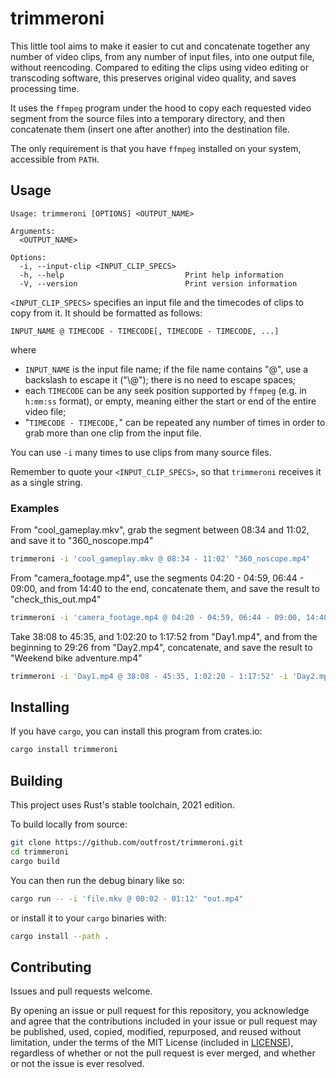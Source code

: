 # trimmeroni

This little tool aims to make it easier to cut and concatenate together any number of video clips,
from any number of input files, into one output file, without reencoding. Compared to editing the
clips using video editing or transcoding software, this preserves original video quality, and
saves processing time.

It uses the `ffmpeg` program under the hood to copy each requested video segment from the source
files into a temporary directory, and then concatenate them (insert one after another) into
the destination file.

The only requirement is that you have `ffmpeg` installed on your system, accessible from `PATH`.

## Usage

```
Usage: trimmeroni [OPTIONS] <OUTPUT_NAME>

Arguments:
  <OUTPUT_NAME>

Options:
  -i, --input-clip <INPUT_CLIP_SPECS>
  -h, --help                           Print help information
  -V, --version                        Print version information
```

`<INPUT_CLIP_SPECS>` specifies an input file and the timecodes of clips to copy from it. It should
be formatted as follows:

```
INPUT_NAME @ TIMECODE - TIMECODE[, TIMECODE - TIMECODE, ...]
```

where
* `INPUT_NAME` is the input file name; if the file name contains "@", use a backslash to escape it
("\\@"); there is no need to escape spaces;
* each `TIMECODE` can be any seek position supported by `ffmpeg` (e.g. in `h:mm:ss` format),
or empty, meaning either the start or end of the entire video file;
* "`TIMECODE - TIMECODE,`" can be repeated any number of times in order to grab more than one clip
from the input file.

You can use `-i` many times to use clips from many source files.

Remember to quote your `<INPUT_CLIP_SPECS>`, so that `trimmeroni` receives it as a single string.

### Examples

From "cool_gameplay.mkv", grab the segment between 08:34 and 11:02, and save it to "360_noscope.mp4"
```sh
trimmeroni -i 'cool_gameplay.mkv @ 08:34 - 11:02' "360_noscope.mp4"
```

From "camera_footage.mp4", use the segments 04:20 - 04:59, 06:44 - 09:00, and from 14:40 to the end,
concatenate them, and save the result to "check_this_out.mp4"
```sh
trimmeroni -i 'camera_footage.mp4 @ 04:20 - 04:59, 06:44 - 09:00, 14:40 - ' "check_this_out.mp4"
```

Take 38:08 to 45:35, and 1:02:20 to 1:17:52 from "Day1.mp4", and from the beginning to 29:26 from
"Day2.mp4", concatenate, and save the result to "Weekend bike adventure.mp4"
```sh
trimmeroni -i 'Day1.mp4 @ 38:08 - 45:35, 1:02:20 - 1:17:52' -i 'Day2.mp4 @ - 29:26' "Weekend bike adventure.mp4"
```

## Installing

If you have `cargo`, you can install this program from crates.io:
```sh
cargo install trimmeroni
```

## Building

This project uses Rust's stable toolchain, 2021 edition.

To build locally from source:

```sh
git clone https://github.com/outfrost/trimmeroni.git
cd trimmeroni
cargo build
```

You can then run the debug binary like so:

```sh
cargo run -- -i 'file.mkv @ 00:02 - 01:12' "out.mp4"
```

or install it to your `cargo` binaries with:

```sh
cargo install --path .
```

## Contributing

Issues and pull requests welcome.

By opening an issue or pull request for this repository, you acknowledge and agree that
the contributions included in your issue or pull request may be published, used, copied, modified,
repurposed, and reused without limitation, under the terms of the MIT License (included in
[LICENSE](LICENSE)), regardless of whether or not the pull request is ever merged, and whether
or not the issue is ever resolved.
